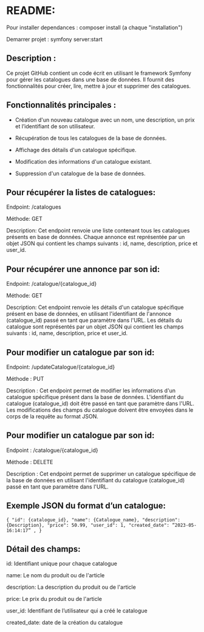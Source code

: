 # README: 
Pour installer dependances : composer install (a chaque "installation")

Demarrer projet : symfony server:start

## Description :
Ce projet GitHub contient un code écrit en utilisant le framework Symfony pour gérer les catalogues dans une base de données. Il fournit des fonctionnalités pour créer, lire, mettre à jour et supprimer des catalogues.

## Fonctionnalités principales :
- Création d'un nouveau catalogue avec un nom, une description, un prix et l’identifiant de son utilisateur.

- Récupération de tous les catalogues de la base de données.

- Affichage des détails d'un catalogue spécifique.

- Modification des informations d'un catalogue existant.

- Suppression d'un catalogue de la base de données.

## Pour récupérer la listes de catalogues:
Endpoint: /catalogues

Méthode: GET

Description: Cet endpoint renvoie une liste contenant tous les catalogues présents en base de données. Chaque annonce est représentée par un objet JSON qui contient les champs suivants : id, name, description, price et user_id.

## Pour récupérer une annonce par son id:
Endpoint: /catalogue/{catalogue_id}

Méthode: GET

Description: Cet endpoint renvoie les détails d'un catalogue spécifique présent en base de données, en utilisant l'identifiant de l'annonce (catalogue_id) passé en tant que paramètre dans l'URL. Les détails du catalogue sont représentés par un objet JSON qui contient les champs suivants : id, name, description, price et user_id.

## Pour modifier un catalogue par son id:
Endpoint: /updateCatalogue/{catalogue_id}

Méthode : PUT

Description : Cet endpoint permet de modifier les informations d'un catalogue spécifique présent dans la base de données. L'identifiant du catalogue (catalogue_id) doit être passé en tant que paramètre dans l'URL. Les modifications des champs du catalogue doivent être envoyées dans le corps de la requête au format JSON.

## Pour modifier un catalogue par son id:
Endpoint : /catalogue/{catalogue_id}

Méthode : DELETE

Description : Cet endpoint permet de supprimer un catalogue spécifique de la base de données en utilisant l'identifiant du catalogue (catalogue_id) passé en tant que paramètre dans l'URL.

## Exemple JSON du format d’un catalogue: 
`{
  "id": {catalogue_id},
  "name": {Catalogue_name},
  "description": {Description},
  "price": 50.99,
  "user_id": 1,
  "created_date": “2023-05-16:14:17” ,
}`

## Détail des champs:
id: Identifiant unique pour chaque catalogue

name: Le nom du produit ou de l'article

description: La description du produit ou de l'article

price:  Le prix du produit ou de l'article

user_id: Identifiant de l’utilisateur qui a créé le catalogue

created_date: date de la création du catalogue

